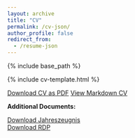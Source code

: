 ```yaml
---
layout: archive
title: "CV"
permalink: /cv-json/
author_profile: false
redirect_from:
  - /resume-json
---
```


{% include base_path %}

<link rel="stylesheet" href="{{ base_path }}/assets/css/cv-style.css">
<link rel="stylesheet" href="https://cdnjs.cloudflare.com/ajax/libs/font-awesome/5.15.4/css/all.min.css">

<style>
  .archive {
    width: 80%;
    margin: 0 auto;
    float: none;
    padding-right: 0;
  }
  
  @media (min-width: 80em) {
    .archive {
      width: 70%;
    }
  }
</style>

{% include cv-template.html %}

<div class="cv-download-links">
  <a href="{{ base_path }}/files/cv.pdf" class="btn btn--primary">Download CV as PDF</a>
  <a href="{{ base_path }}/cv" class="btn btn--inverse">View Markdown CV</a>
</div>
<div class="cv-additional-documents">
  <p>
    <strong>Additional Documents:</strong>
  </p>
  <a href="{{ base_path }}/files/Jahreszeugnis.pdf" class="btn btn--primary">Download Jahreszeugnis</a>
  <br />
  <a href="{{ base_path }}/files/RDP.pdf" class="btn btn--primary">Download RDP</a>
</div>